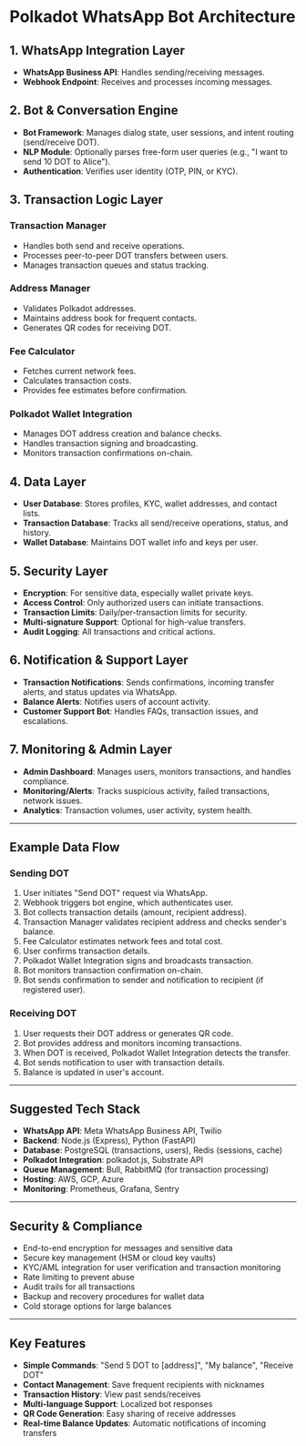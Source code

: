 # Polkadot WhatsApp Bot Architecture

## 1. WhatsApp Integration Layer
- **WhatsApp Business API**: Handles sending/receiving messages.
- **Webhook Endpoint**: Receives and processes incoming messages.

## 2. Bot & Conversation Engine
- **Bot Framework**: Manages dialog state, user sessions, and intent routing (send/receive DOT).
- **NLP Module**: Optionally parses free-form user queries (e.g., "I want to send 10 DOT to Alice").
- **Authentication**: Verifies user identity (OTP, PIN, or KYC).

## 3. Transaction Logic Layer

### Transaction Manager
- Handles both send and receive operations.
- Processes peer-to-peer DOT transfers between users.
- Manages transaction queues and status tracking.

### Address Manager
- Validates Polkadot addresses.
- Maintains address book for frequent contacts.
- Generates QR codes for receiving DOT.

### Fee Calculator
- Fetches current network fees.
- Calculates transaction costs.
- Provides fee estimates before confirmation.

### Polkadot Wallet Integration
- Manages DOT address creation and balance checks.
- Handles transaction signing and broadcasting.
- Monitors transaction confirmations on-chain.

## 4. Data Layer
- **User Database**: Stores profiles, KYC, wallet addresses, and contact lists.
- **Transaction Database**: Tracks all send/receive operations, status, and history.
- **Wallet Database**: Maintains DOT wallet info and keys per user.

## 5. Security Layer
- **Encryption**: For sensitive data, especially wallet private keys.
- **Access Control**: Only authorized users can initiate transactions.
- **Transaction Limits**: Daily/per-transaction limits for security.
- **Multi-signature Support**: Optional for high-value transfers.
- **Audit Logging**: All transactions and critical actions.

## 6. Notification & Support Layer
- **Transaction Notifications**: Sends confirmations, incoming transfer alerts, and status updates via WhatsApp.
- **Balance Alerts**: Notifies users of account activity.
- **Customer Support Bot**: Handles FAQs, transaction issues, and escalations.

## 7. Monitoring & Admin Layer
- **Admin Dashboard**: Manages users, monitors transactions, and handles compliance.
- **Monitoring/Alerts**: Tracks suspicious activity, failed transactions, network issues.
- **Analytics**: Transaction volumes, user activity, system health.

---

## Example Data Flow

### Sending DOT
1. User initiates "Send DOT" request via WhatsApp.
2. Webhook triggers bot engine, which authenticates user.
3. Bot collects transaction details (amount, recipient address).
4. Transaction Manager validates recipient address and checks sender's balance.
5. Fee Calculator estimates network fees and total cost.
6. User confirms transaction details.
7. Polkadot Wallet Integration signs and broadcasts transaction.
8. Bot monitors transaction confirmation on-chain.
9. Bot sends confirmation to sender and notification to recipient (if registered user).

### Receiving DOT
1. User requests their DOT address or generates QR code.
2. Bot provides address and monitors incoming transactions.
3. When DOT is received, Polkadot Wallet Integration detects the transfer.
4. Bot sends notification to user with transaction details.
5. Balance is updated in user's account.

---

## Suggested Tech Stack
- **WhatsApp API**: Meta WhatsApp Business API, Twilio
- **Backend**: Node.js (Express), Python (FastAPI)
- **Database**: PostgreSQL (transactions, users), Redis (sessions, cache)
- **Polkadot Integration**: polkadot.js, Substrate API
- **Queue Management**: Bull, RabbitMQ (for transaction processing)
- **Hosting**: AWS, GCP, Azure
- **Monitoring**: Prometheus, Grafana, Sentry

---

## Security & Compliance
- End-to-end encryption for messages and sensitive data
- Secure key management (HSM or cloud key vaults)
- KYC/AML integration for user verification and transaction monitoring
- Rate limiting to prevent abuse
- Audit trails for all transactions
- Backup and recovery procedures for wallet data
- Cold storage options for large balances

---

## Key Features
- **Simple Commands**: "Send 5 DOT to [address]", "My balance", "Receive DOT"
- **Contact Management**: Save frequent recipients with nicknames
- **Transaction History**: View past sends/receives
- **Multi-language Support**: Localized bot responses
- **QR Code Generation**: Easy sharing of receive addresses
- **Real-time Balance Updates**: Automatic notifications of incoming transfers
